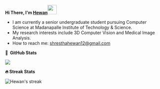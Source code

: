 <b>Hi There, I'm <a href="https://hewanshrestha.github.io" target="_blank">Hewan</a></b><img src="https://raw.githubusercontent.com/iampavangandhi/iampavangandhi/master/gifs/Hi.gif" width="30px">

- I am currently a senior undergraduate student pursuing Computer Science at Madanapalle Institute of Technology & Science.
- My research interests include 3D Computer Vision and Medical Image Analysis.
- How to reach me: shresthahewan12@gmail.com



<p align="left">
	<b> 📝 &nbsp;GitHub Stats </b>
</p>
<p align="left">
	<img src="https://github-readme-stats.vercel.app/api?username=hewanshrestha&show_icons=true&theme=blue-green">
</p>
<p align="left">
	<b>🔥 Streak Stats </b>
</p>
<p align="left">
	<img title="🔥 Get streak stats for your profile at git.io/streak-stats" alt="Hewan's streak" src="https://github-readme-streak-stats.herokuapp.com/?user=hewanshrestha&hide_border=true&theme=blue-green"/>
</p>

